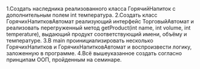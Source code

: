 1.Создать наследника реализованного класса ГорячийНапиток с дополнительным полем int температура.
2.Создать класс ГорячихНапитковАвтомат реализующий интерфейс ТорговыйАвтомат и реализовать
перегруженный метод getProduct(int name, int volume, int temperature), 
выдающий продукт соответствующий имени, объёму и температуре.
3.В main проинициализировать несколько ГорячихНапитков и ГорячихНапитковАвтомат и воспроизвести логику,
заложенную в программе.
4.Всё вышеуказанное создать согласно принципам ООП, пройденным на семинаре.